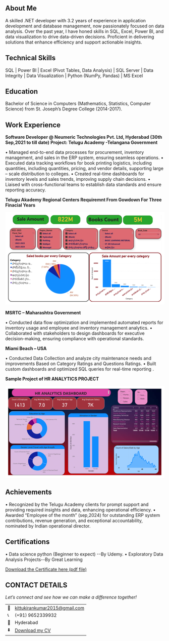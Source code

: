 ## About Me
A skilled .NET developer with 3.2 years of experience in application development and database management, now passionately focused on data analysis. Over the past year, I have honed skills in SQL, Excel, Power BI, and data visualization to drive data-driven decisions. Proficient in delivering solutions that enhance efficiency and support actionable insights.

## Technical Skills 
SQL | Power BI | Excel (Pivot Tables, Data Analysis) | SQL Server | Data Integrity | Data Visualization | Python (NumPy, Pandas) | MS Excel 

## Education
Bachelor of Science in Computers (Mathematics, Statistics, Computer Science) from St. Joseph’s Degree College (2014-2017).

## Work Experience

**Software Developer @ Neumeric Technologies Pvt. Ltd, Hyderabad (30th Sep,2021 to till date)**
**Project: Telugu Academy -Telangana Government**

•	Managed end-to-end data processes for procurement, inventory management, and sales in the ERP system, ensuring seamless operations.
•	Executed data tracking workflows for book printing logistics, including quantities, including quantities, pricing, and vendor details, supporting large – scale distribution to colleges.
•	Created real-time dashboards for inventory levels and sales trends, improving supply chain decisions.
•	Liaised with cross-functional teams to establish data standards and ensure reporting accuracy.

**Telugu Akademy Regional Centers Requiremnt From Gowdown For Three Finacial Years**

![image](my_Ta_Project-1.png)

**MSRTC – Maharashtra Government**

•	Conducted data flow optimization and implemented automated reports for inventory usage and employee 
       and inventory management analytics. 
•	Collaborated with stakeholders to design  dashboards for executive decision-making, ensuring compliance with operational standards.

**Miami Beach – USA**

•	Conducted  Data Collection and analyze city maintenance needs and improvements Based on Category Ratings and 
        Questions Ratings.
•	Built custom dashboards and optimized SQL queries for real-time reporting .

**Sample Project of HR ANALYTICS PROJECT**

![image](HR_ANALYTICS_PROJECT-1.png)


## Achievements
•	 Recognized by the Telugu Academy clients for prompt support and providing required insights and data, enhancing operational efficiency.
•	Awarded “Employee of the month” (sep,2024) for outstanding ERP system contributions, revenue generation, and exceptional accountability, nominated by Indian operational director.

## Certifications
•	Data science python (Beginner to expect) --By Udemy.
•	Exploratory Data Analysis Projects--By Great Learning 


<a href="Gadilingappagari Kiran Kumar_EDA.pdf">Download the Certificate here (pdf file)</a>


## CONTACT DETAILS

*Let’s connect and see how we can make a difference together!*
<table>
  <tbody>
    <tr>
      <td>📧</td>
      <td><a href="mailto:kittukirankumar2015@gmail.com">kittukirankumar2015@gmail.com</a></td>
    </tr>
    <tr>
      <td>📞</td>
      <td>(+91) 9652339932</td>
    </tr>
    <tr>
      <td>📍</td>
      <td>Hyderabad</td>
    </tr>
    <tr>
      <td>⬇️</td>
      <td><a href="kiran_kumar_data_analyst_1.docx">Download my CV</a></td>
    </tr>
    
  </tbody>
</table>
